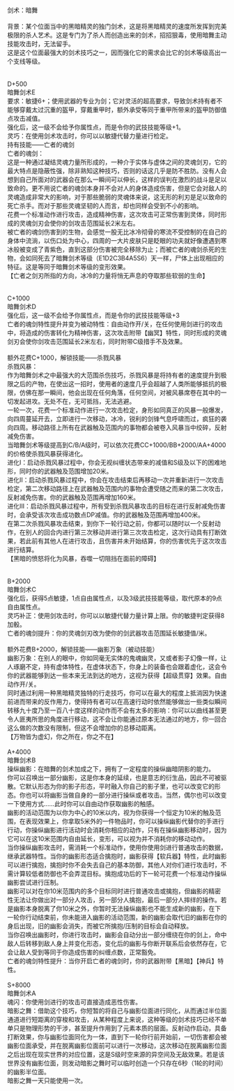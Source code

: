 <title>剑术：暗舞</title>
<meta name="GENERATOR" content="WinCHM">
<meta http-equiv="Content-Type" content="text/html; charset=gb2312">
<br>剑术：暗舞
<br>
<br>背景：某个位面当中的黑暗精灵的独门剑术，这是将黑暗精灵的速度所发挥到完美极限的杀人艺术。这是专门为了杀人而创造出来的剑术，招招狠毒，使用暗舞主动技能攻击时，无法留手。
<br>这是这个位面最强大的剑术技巧之一，因而强化它的需求会比它的剑术等级高出一个支线等级。
<br>
<br>
<br>D+500
<br>暗舞剑术E
<br>要求：敏捷6+；使用武器的专业为剑；它对灵活的超高要求，导致剑术持有者不能够穿戴太过沉重的盔甲，穿戴重甲时，额外承受等同于重甲所带来的盔甲防御值点攻击减值。
<br>强化后，这一级不会给予你属性点，而是令你的武技技能等级+1。
<br>灵巧：在使用剑术攻击时，你可以以敏捷代替力量进行检定。
<br>持有技能——亡者的魂剑
<br>亡者的魂剑：
<br>这是一种通过凝结灵魂力量所形成的，一种介于实体与虚体之间的灵魂剑刃，它的最大特点是隐蔽性强，除非熟知这种技巧，否则的话这几乎是防不胜防。没有人会想到自己所面对的武器会在那么一瞬间可以伸长，这样的误判在激烈的战斗是足以致命的。更不用说亡者的魂剑本身并不会对人的身体造成伤害，但是它会对敌人的灵魂造成非常大的影响，对于那些脆弱的灵魂体来说，这无形的利刃是足以致命的死亡杀手。而对于那些灵魂坚韧的人而言，却也同样会受到不小的影响。
<br>花费一个标准动作进行攻击，造成精神伤害，这次攻击可正常伤害到灵体，同时形成的灵魂剑刃会使你的剑攻击范围延长2米左右。
<br>被亡者的魂剑伤害到的生物，会感觉一股无比冰冷彻骨的寒流不受控制的在自己的身体中流淌，以伤口处为中心，四周的一大片皮肤只是眨眼的功夫就好像遭遇到寒冰般被变成了青紫色，直到这部分伤害被完全移除为止；而被亡者的魂剑杀死的生物，会如同死去了暗舞剑术等级（E1D2C3B4A5S6）天一样，尸体上出现相应的特征。这是等同于暗舞剑术等级的变形效果。
<br>【亡者之剑刃所指的方向，冰冷的力量将悄无声息的夺取那些软弱的生命】
<br>
<br>
<br>C+1000
<br>暗舞剑术D
<br>强化后，这一级不会给予你属性点，而是令你的武技技能等级+3
<br>亡者的魂剑特性提升并变为被动特性：自由动作开/关，在任何使用剑进行的攻击中，将造成的伤害转化为精神伤害，这次攻击附带【幽冥】特性，同时形成的灵魂剑刃会使你剑攻击范围延长2米左右，同时附带C级措手不及效果。
<br>
<br>额外花费C+1000，解锁技能——杀戮风暴
<br>杀戮风暴：
<br>作为暗舞剑术之中最强大的大范围杀伤技巧，杀戮风暴是将持有者的速度提升到极限之后的产物，在使出这一招时，使用者的速度几乎会超越了人类所能够抵抗的极限，仿佛在那一瞬间，他会出现在任何角落，任何空间，对被风暴席卷在其中的一切发起进攻。无处不在，无可抵挡，无法逃避。
<br>一轮一次，花费一个标准动作进行一次攻击检定，身形如同真正的风暴一般爆发，向四周蔓延开去，立即进行一次移动，冰冷，锐利的剑锋气息呼啸而过，疯狂的袭向四周。移动路径上所有在武器触及范围内的事物都会被卷入风暴当中绞碎，反射减免伤害。
<br>当暗舞剑术等级提高到C/B/A级时，可以依次花费CC+1000/BB+2000/AA+4000的价格使杀戮风暴获得进化。
<br>进化I：启动杀戮风暴过程中，你会无视纠缠状态带来的减值和S级及以下的困难地形，同时你的武器触及范围增加20米。
<br>进化II：启动杀戮风暴过程中，你会在攻击结束后再移动一次并重新进行一次攻击检定，第二次移动路径上在武器触及范围内的事物会遭受随之而来的第二次攻击，反射减免伤害。你的武器触及范围再增加160米。
<br>进化III：启动杀戮风暴过程中，所有受到杀戮风暴攻击的目标在进行反射减免伤害时，会承受该次攻击成功数点DP减值。你的武器触及范围再增加400米。
<br>在第二次杀戮风暴攻击结束，到你下一轮行动之前，你都可以随时以一个反射动作，在别人的回合内进行第三次移动并进行第三次攻击检定，这次行动具有打断效果，若此前有其他人在进行攻击，且伤害并未开始结算，你的伤害优先于这次攻击进行结算。
<br>【黑暗的愤怒将化为风暴，吞噬一切阻挡在面前的障碍】
<br>
<br>
<br>B+2000
<br>暗舞剑术C
<br>强化后，获得5点敏捷，1点自由属性点，以及3级武技技能等级，取代原本的9点自由属性点。
<br>灵巧补正：使用剑攻击时，你可以以敏捷代替力量计算上限。你的敏捷判定获得8加骰。
<br>亡者的魂剑提升：你的灵魂剑刃改为使你的剑武器攻击范围延长敏捷值/米。
<br>
<br>额外花费B+2000，解锁技能——幽影万象（被动技能）
<br>幽影万象：在别人的眼中，你如同毫无实体的鬼魂幽灵，又或者影子幻像一样，让人琢磨不定，持有虚体特性，在虚体状态下，你身上的装备也会跟着虚化，这会令你的武器能够到达一些本来无法到达的地方，这视为获得【超级贯穿】效果。自由动作开/关。
<br>同时通过利用一种黑暗精灵独特的行走技巧，你可以在最大的程度上抵消因为快速前进而带来的反作用力，使得持有者可以在高速行动时依然能够做出一些类似瞬间转移九十度乃至一百八十度这样的动作而不会有太多的影响：你可以以曲线甚至更令人匪夷所思的角度进行移动，这不会让你能通过原本无法通过的地方，你一回合这么做的次数没有限制，但这不会增加你的总移动距离。
<br>【万物皆为虚幻，你之所在，你之不在】
<br>
<br>A+4000
<br>暗舞剑术B
<br>操纵幽影：在暗舞的剑术加成之下，拥有了一定程度的操纵幽暗阴影的能力。
<br>你可以召唤出一部分幽影，这是你本身的延续，也是意志的衍生品，因此不可被驱散。它默认形态为你的影子形态，平时融入你自己的影子里，也可以改变它的形态。你也可以将幽影当做自身的一部分进行操纵或者攻击。当然，偶尔也可以改变一下使用方式……此时你可以自由动作获取幽影的触感。
<br>幽影的活动范围为以你为中心的10米以内，视为你获得一个恒定为10米的触及范围，在表现效果上，你拿取5米外的一件物品时，你可以操纵幽影代替你的手进行行动，你操纵幽影进行活动时会消耗你相应的动作，只有在操纵幽影移动时，因为它可以在这10米范围内自由延长，变形，可以视为并不消耗你的移动动作。
<br>当你操纵幽影攻击时，需消耗一个标准动作，使用你使用剑进行普通攻击的数据，继承武器特性。当你的幽影形态适合擒抱时，幽影获得【软兵器】特性，此时幽影可以进行擒抱，擒抱时你不会失去自己的基本防御，其他人对你们进行攻击时，不需计算较低者防御也不会弄混目标。擒抱成功后的下一轮可花费一个标准动作操纵幽影尝试进行压制。 
<br>幽影可以对在你10米范围内的多个目标同时进行普通攻击或擒抱，但幽影的精密性无法让你做出对一部分人攻击，另一部分人擒抱，最后一部分人摔绊的操作。若是幽影本身脱离了你10米之外，你暂时无法操纵幽影也不能生成新的幽影，在下一轮你行动结束前，你未能进入幽影的活动范围，新的幽影会取代旧的幽影在你的身后出现，旧的幽影会消失，而被它所擒抱/压制的目标会自动释放。
<br>当你召唤出幽影时，你进行攻击时，幽影会自动分出一部分缠绕在你的剑上，命中敌人后转移到敌人身上并变化形态，变化后的幽影与你断开联系后会依然存在，它会让敌人受到等同于你造成伤害的纠缠点数，正常豁免。
<br>亡者的魂剑特性提升：当你开启亡者的魂剑时，你的武器附带【黑暗】【神兵】特性。
<br>
<br>S+8000
<br>暗舞剑术A
<br>魂闪：你使用剑进行的攻击可直接造成恶性伤害。
<br>暗影之舞：借助这个技巧，你短暂的将自己与幽影位面进行同化，从而通过半位面通道进行短距离的穿梭和攻击，从某种程度上来说，这种等级的剑术技巧已经不单单只是物理形势的干涉，甚至提升作用到了元素本质的层面。反射动作启动，具备打断效果，你与幽影位面同化为一体，直到下一轮你行前开始前，一切伤害都会被幽影位面承受，并在脱离幽影位面前可以进行一次移动，这次移动在脱离幽影位面之后出现在现实世界的对应位置，这是S级时空来源的异空间及无敌效果。若是该世界没有幽影位面，则发动暗影之舞时可以临时创造一个只存在6秒（1轮的时间）的幽影半位面。
<br>暗影之舞一天只能使用一次。
<br>